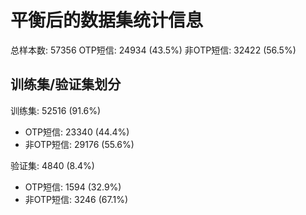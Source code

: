 # 平衡后的数据集统计信息

总样本数: 57356
OTP短信: 24934 (43.5%)
非OTP短信: 32422 (56.5%)

## 训练集/验证集划分

训练集: 52516 (91.6%)
  - OTP短信: 23340 (44.4%)
  - 非OTP短信: 29176 (55.6%)

验证集: 4840 (8.4%)
  - OTP短信: 1594 (32.9%)
  - 非OTP短信: 3246 (67.1%)